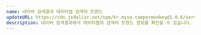 ```yaml
---
name: 네이버 검색결과 데이터랩 검색어 트렌드
updateURL: https://cdn.jsdelivr.net/npm/kr.myso.tampermonkey@1.0.6/service/com.naver.search-trend.analysis.user.js
description: 네이버 검색결과에서 데이터랩의 검색어 트렌드 정보를 확인할 수 있습니다.
---
```

